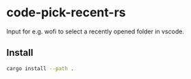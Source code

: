 # code-pick-recent-rs
Input for e.g. wofi to select a recently opened folder in vscode.

## Install
```bash
cargo install --path .
```
